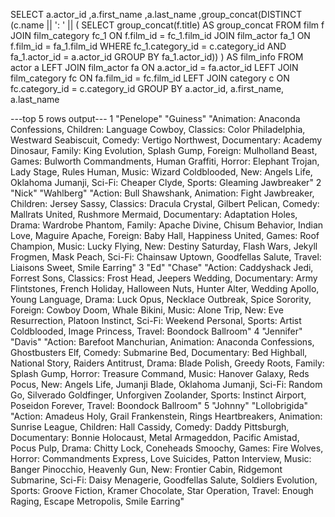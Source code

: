SELECT 
	a.actor_id
	,a.first_name
	,a.last_name
	,group_concat(DISTINCT (c.name || ': ' || ( 
	    SELECT group_concat(f.title) AS group_concat
	    FROM film f
	      JOIN film_category fc_1 ON f.film_id = fc_1.film_id
	      JOIN film_actor fa_1 ON f.film_id = fa_1.film_id
	    WHERE fc_1.category_id = c.category_id AND fa_1.actor_id = a.actor_id
	    GROUP BY fa_1.actor_id))
   ) AS film_info
FROM actor a
  LEFT JOIN film_actor fa ON a.actor_id = fa.actor_id
  LEFT JOIN film_category fc ON fa.film_id = fc.film_id
  LEFT JOIN category c ON fc.category_id = c.category_id
GROUP BY a.actor_id, a.first_name, a.last_name

---top 5 rows output---
1	"Penelope"	"Guiness"		"Animation: Anaconda Confessions, Children: Language Cowboy, Classics: Color Philadelphia, Westward Seabiscuit, Comedy: Vertigo Northwest, Documentary: Academy Dinosaur, Family: King Evolution, Splash Gump, Foreign: Mulholland Beast, Games: Bulworth Commandments, Human Graffiti, Horror: Elephant Trojan, Lady Stage, Rules Human, Music: Wizard Coldblooded, New: Angels Life, Oklahoma Jumanji, Sci-Fi: Cheaper Clyde, Sports: Gleaming Jawbreaker"
2	"Nick"	    "Wahlberg"      "Action: Bull Shawshank, Animation: Fight Jawbreaker, Children: Jersey Sassy, Classics: Dracula Crystal, Gilbert Pelican, Comedy: Mallrats United, Rushmore Mermaid, Documentary: Adaptation Holes, Drama: Wardrobe Phantom, Family: Apache Divine, Chisum Behavior, Indian Love, Maguire Apache, Foreign: Baby Hall, Happiness United, Games: Roof Champion, Music: Lucky Flying, New: Destiny Saturday, Flash Wars, Jekyll Frogmen, Mask Peach, Sci-Fi: Chainsaw Uptown, Goodfellas Salute, Travel: Liaisons Sweet, Smile Earring"
3	"Ed"	    "Chase"    	    "Action: Caddyshack Jedi, Forrest Sons, Classics: Frost Head, Jeepers Wedding, Documentary: Army Flintstones, French Holiday, Halloween Nuts, Hunter Alter, Wedding Apollo, Young Language, Drama: Luck Opus, Necklace Outbreak, Spice Sorority, Foreign: Cowboy Doom, Whale Bikini, Music: Alone Trip, New: Eve Resurrection, Platoon Instinct, Sci-Fi: Weekend Personal, Sports: Artist Coldblooded, Image Princess, Travel: Boondock Ballroom"
4	"Jennifer"  "Davis"	        "Action: Barefoot Manchurian, Animation: Anaconda Confessions, Ghostbusters Elf, Comedy: Submarine Bed, Documentary: Bed Highball, National Story, Raiders Antitrust, Drama: Blade Polish, Greedy Roots, Family: Splash Gump, Horror: Treasure Command, Music: Hanover Galaxy, Reds Pocus, New: Angels Life, Jumanji Blade, Oklahoma Jumanji, Sci-Fi: Random Go, Silverado Goldfinger, Unforgiven Zoolander, Sports: Instinct Airport, Poseidon Forever, Travel: Boondock Ballroom"
5	"Johnny"    "Lollobrigida"	"Action: Amadeus Holy, Grail Frankenstein, Rings Heartbreakers, Animation: Sunrise League, Children: Hall Cassidy, Comedy: Daddy Pittsburgh, Documentary: Bonnie Holocaust, Metal Armageddon, Pacific Amistad, Pocus Pulp, Drama: Chitty Lock, Coneheads Smoochy, Games: Fire Wolves, Horror: Commandments Express, Love Suicides, Patton Interview, Music: Banger Pinocchio, Heavenly Gun, New: Frontier Cabin, Ridgemont Submarine, Sci-Fi: Daisy Menagerie, Goodfellas Salute, Soldiers Evolution, Sports: Groove Fiction, Kramer Chocolate, Star Operation, Travel: Enough Raging, Escape Metropolis, Smile Earring"
